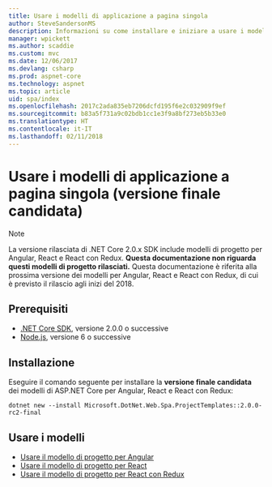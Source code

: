 ```yaml
---
title: Usare i modelli di applicazione a pagina singola
author: SteveSandersonMS
description: Informazioni su come installare e iniziare a usare i modelli di progetto di applicazioni a pagina singola della versione finale candidata di ASP.NET Core.
manager: wpickett
ms.author: scaddie
ms.custom: mvc
ms.date: 12/06/2017
ms.devlang: csharp
ms.prod: aspnet-core
ms.technology: aspnet
ms.topic: article
uid: spa/index
ms.openlocfilehash: 2017c2ada835eb7206dcfd195f6e2c032909f9ef
ms.sourcegitcommit: b83a5f731a9c02bdb1cc1e3f9a8bf273eb5b33e0
ms.translationtype: HT
ms.contentlocale: it-IT
ms.lasthandoff: 02/11/2018
---
```

# <a name="use-the-single-page-application-templates-release-candidate"></a>Usare i modelli di applicazione a pagina singola (versione finale candidata)

> [!NOTE]
> La versione rilasciata di .NET Core 2.0.x SDK include modelli di progetto per Angular, React e React con Redux. **Questa documentazione non riguarda questi modelli di progetto rilasciati.** Questa documentazione è riferita alla prossima versione dei modelli per Angular, React e React con Redux, di cui è previsto il rilascio agli inizi del 2018.

## <a name="prerequisites"></a>Prerequisiti

* [.NET Core SDK](https://www.microsoft.com/net/download), versione 2.0.0 o successive
* [Node.js](https://nodejs.org), versione 6 o successive

## <a name="installation"></a>Installazione

Eseguire il comando seguente per installare la  **versione finale candidata** dei modelli di ASP.NET Core per Angular, React e React con Redux:

```console
dotnet new --install Microsoft.DotNet.Web.Spa.ProjectTemplates::2.0.0-rc2-final
```

## <a name="use-the-templates"></a>Usare i modelli

- [Usare il modello di progetto per Angular](xref:spa/angular)
- [Usare il modello di progetto per React](xref:spa/react)
- [Usare il modello di progetto per React con Redux](xref:spa/react-with-redux)

